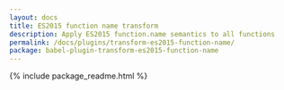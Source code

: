 ```yaml
---
layout: docs
title: ES2015 function name transform
description: Apply ES2015 function.name semantics to all functions
permalink: /docs/plugins/transform-es2015-function-name/
package: babel-plugin-transform-es2015-function-name
---
```


{% include package_readme.html %}
